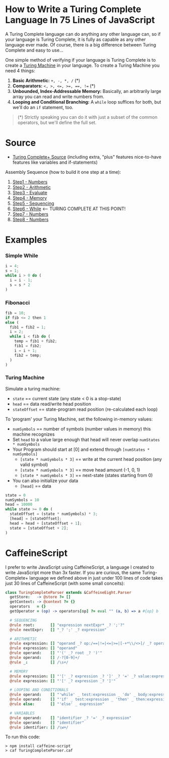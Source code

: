 # How to Write a Turing Complete Language In 75 Lines of JavaScript

A Turing Complete language can do anything any other language can, so if your language is Turing Complete, it is fully as capable as any other language ever made. Of course, there is a big difference between Turing Complete and easy to use...

One simple method of verifying if your language is Turing Complete is to create a [Turing Machine](https://en.wikipedia.org/wiki/Turing_machine) in your language. To create a Turing Machine you need 4 things:

1. **Basic Arithmetic:** `+, -, *, /` (\*)
2. **Comparators:** `<, >, <=, >=, ==, !=` (\*)
3. **Unbounded, Index-Addressable Memory:** Basically, an arbitrarily large array you can read and write numbers from.
4. **Looping and Conditional Branching:** A `while` loop suffices for both, but we'll do an `if` statement, too.

> (\*) Strictly speaking you can do it with just a subset of the common operators, but we'll define the full set.

# Source

- [Turing Complete+ Source](./source/TuringCompleteParser.js) (including extra, "plus" features nice-to-have features like variables and if-statements)

Assembly Sequence (how to build it one step at a time):

1. [Step1 - Numbers](./steps/step1-number.js)
2. [Step2 - Arithmetic](./steps/step2-arithmetic.js)
3. [Step3 - Evaluate](./steps/step3-evaluate.js)
4. [Step4 - Memory](./steps/step4-memory.js)
5. [Step5 - Sequencing](./steps/step5-sequencing.js)
6. [Step6 - While](./steps/step6-while-turing-complete.js) <-- TURING COMPLETE AT THIS POINT!
7. [Step7 - Numbers](./steps/step7-if.js)
8. [Step8 - Numbers](./steps/step8-variables.js)

# Examples

### Simple While

```javascript
i = 4;
s = 1;
while i > 0 do (
  i = i - 1;
  s = s * 2
)
```

### Fibonacci

```javascript
fib = 10;
if fib <= 2 then 1
else (
  fib1 = fib2 = 1;
  i = 2;
  while i < fib do (
    temp = fib1 + fib2;
    fib1 = fib2;
    i = i + 1;
    fib2 = temp;
  )
)
```

### Turing Machine

Simulate a turing machine:

- `state` == current state (any state < 0 is a stop-state)
- `head` == data read/write head position
- `stateOffset` == state-program read position (re-calculated each loop)

To 'program' your Turing Machine, set the following in-memory values:

- `numSymbols` == number of symbols (number values in memory) this machine recognizes
- Set `head` to a value large enough that head will never overlap `numStates * numSymbols`
- Your Program should start at [0] and extend through `[numStates * numSymbols]`
  - `[state * numSymbols * 3]` == write at the current head position (any valid symbol)
  - `[state * numSymbols * 3]` == move head amount (-1, 0, 1)
  - `[state * numSymbols * 3]` == next-state (states starting from 0)
- You can also initialize your data
  - `[head]` == data

```javascript
state = 0
numSymbols = 10
head = 10000
while state >= 0 do (
  stateOffset = (state * numSymbols) * 3;
  [head] = [stateOffset];
  head = head + [stateOffset + 1];
  state = [stateOffset + 2];
)
```

# CaffeineScript

I prefer to write JavaScript using CaffeineScript, a language I created to write JavaScript more than 3x faster. If you are curious, the same Turing-Complete+ language we defined above in just under 100 lines of code takes just 30 lines of CaffeineScript (with some small conceits):

```coffee
class TuringCompleteParser extends &CaffeineEight.Parser
  getStore:   -> @store ?= []
  getContext: -> @context ?= {}
  operators   = {}
  getOperator = (op) -> operators[op] ?= eval "" (a, b) => a #{op} b

  # SEQUENCING
  @rule root:       [] "expression nextExpr* _? ';'?"                               evaluate: -> reduce last, e in @nextExprs inject @expression.evaluate() do e.expression.evaluate()
  @rule nextExpr:   [] "_? ';' _? expression"

  # ARITHMETIC
  @rule expression: [] "operand _? op:/==|!=|<=|>=|[-+*\\/<>]/ _? operand"          evaluate: -> getOperator(@op.text) (array op in @operands with op.evaluate())...
  @rule expression: [] "operand"                                                    evaluate: -> @operand.evaluate()
  @rule operand:    [] "'(' _? root _? ')'"                                         evaluate: -> @root.evaluate()
  @rule operand:    [] /-?[0-9]+/                                                   evaluate: -> eval @text
  @rule _:          [] /\s+/

  # MEMORY
  @rule expression: [] "'[' _? expression _? ']' _? '=' _? value:expression"        evaluate: -> @parser.getStore()[@expression.evaluate()] = @value.evaluate()
  @rule expression: [] "'[' _? expression _? ']'"                                   evaluate: -> @parser.getStore()[@expression.evaluate()]

  # LOOPING AND CONDITIONALS
  @rule operand:    [] "'while' _ test:expression _ 'do' _ body:expression"         evaluate: -> while @test.evaluate() do @body.evaluate()
  @rule operand:    [] "'if' _ test:expression _ 'then' _ then:expression _ else?"  evaluate: -> if @test.evaluate() then @then.evaluate() else @else?.expression.evaluate()
  @rule else:       [] "'else' _ expression"

  # VARIABLES
  @rule operand:    [] "identifier _? '=' _? expression"                            evaluate: -> @parser.getContext()[@identifier.text] = @expression.evaluate()
  @rule operand:    [] "identifier"                                                 evaluate: -> @parser.getContext()[@identifier.text]
  @rule identifier: [] /\w+/
```

To run this code:

```shell
> npm install caffeine-script
> caf TuringCompleteParser.caf
```
